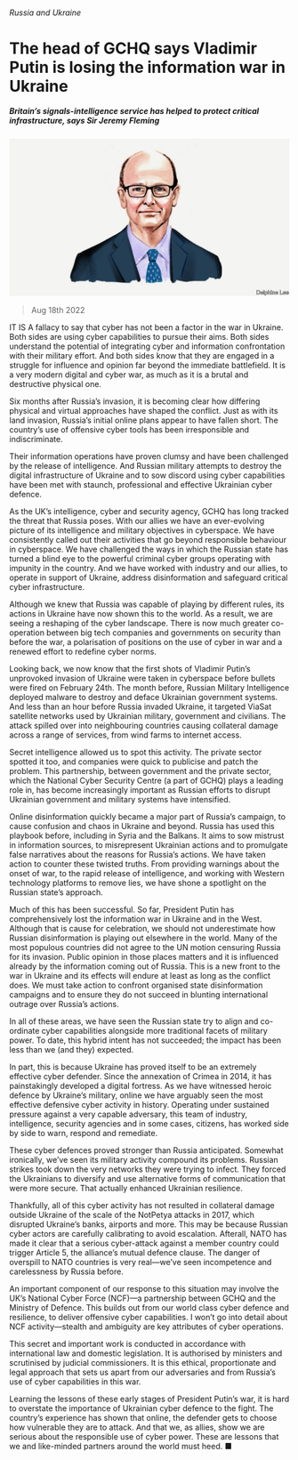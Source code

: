 ###### Russia and Ukraine

# The head of GCHQ says Vladimir Putin is losing the information war in Ukraine 

##### Britain’s signals-intelligence service has helped to protect critical infrastructure, says Sir Jeremy Fleming 

![image](images/20220813_BID005.jpg) 

> Aug 18th 2022 

IT IS A fallacy to say that cyber has not been a factor in the war in Ukraine. Both sides are using cyber capabilities to pursue their aims. Both sides understand the potential of integrating cyber and information confrontation with their military effort. And both sides know that they are engaged in a struggle for influence and opinion far beyond the immediate battlefield. It is a very modern digital and cyber war, as much as it is a brutal and destructive physical one. 

Six months after Russia’s invasion, it is becoming clear how differing physical and virtual approaches have shaped the conflict. Just as with its land invasion, Russia’s initial online plans appear to have fallen short. The country’s use of offensive cyber tools has been irresponsible and indiscriminate.

Their information operations have proven clumsy and have been challenged by the release of intelligence. And Russian military attempts to destroy the digital infrastructure of Ukraine and to sow discord using cyber capabilities have been met with staunch, professional and effective Ukrainian cyber defence. 

As the UK’s intelligence, cyber and security agency, GCHQ has long tracked the threat that Russia poses. With our allies we have an ever-evolving picture of its intelligence and military objectives in cyberspace. We have consistently called out their activities that go beyond responsible behaviour in cyberspace. We have challenged the ways in which the Russian state has turned a blind eye to the powerful criminal cyber groups operating with impunity in the country. And we have worked with industry and our allies, to operate in support of Ukraine, address disinformation and safeguard critical cyber infrastructure. 

Although we knew that Russia was capable of playing by different rules, its actions in Ukraine have now shown this to the world. As a result, we are seeing a reshaping of the cyber landscape. There is now much greater co-operation between big tech companies and governments on security than before the war, a polarisation of positions on the use of cyber in war and a renewed effort to redefine cyber norms.

Looking back, we now know that the first shots of Vladimir Putin’s unprovoked invasion of Ukraine were taken in cyberspace before bullets were fired on February 24th. The month before, Russian Military Intelligence deployed  malware to destroy and deface Ukrainian government systems. And less than an hour before Russia invaded Ukraine, it targeted ViaSat satellite networks used by Ukrainian military, government and civilians. The attack spilled over into neighbouring countries causing collateral damage across a range of services, from wind farms to internet access. 

Secret intelligence allowed us to spot this activity. The private sector spotted it too, and companies were quick to publicise and patch the problem. This partnership, between government and the private sector, which the National Cyber Security Centre (a part of GCHQ) plays a leading role in, has become increasingly important as Russian efforts to disrupt Ukrainian government and military systems have intensified. 

Online disinformation quickly became a major part of Russia’s campaign, to cause confusion and chaos in Ukraine and beyond. Russia has used this playbook before, including in Syria and the Balkans. It aims to sow mistrust in information sources, to misrepresent Ukrainian actions and to promulgate false narratives about the reasons for Russia’s actions. We have taken action to counter these twisted truths. From providing warnings about the onset of war, to the rapid release of intelligence, and working with Western technology platforms to remove lies, we have shone a spotlight on the Russian state’s approach. 

Much of this has been successful. So far, President Putin has comprehensively lost the information war in Ukraine and in the West. Although that is cause for celebration, we should not underestimate how Russian disinformation is playing out elsewhere in the world. Many of the most populous countries did not agree to the UN motion censuring Russia for its invasion. Public opinion in those places matters and it is influenced already by the information coming out of Russia. This is a new front to the war in Ukraine and its effects will endure at least as long as the conflict does. We must take action to confront organised state disinformation campaigns and to ensure they do not succeed in blunting international outrage over Russia’s actions.

In all of these areas, we have seen the Russian state try to align and co-ordinate cyber capabilities alongside more traditional facets of military power. To date, this hybrid intent has not succeeded; the impact has been less than we (and they) expected. 

In part, this is because Ukraine has proved itself to be an extremely effective cyber defender. Since the annexation of Crimea in 2014, it has painstakingly developed a digital fortress. As we have witnessed heroic defence by Ukraine’s military, online we have arguably seen the most effective defensive cyber activity in history. Operating under sustained pressure against a very capable adversary, this team of industry, intelligence, security agencies and in some cases, citizens, has worked side by side to warn, respond and remediate. 

These cyber defences proved stronger than Russia anticipated. Somewhat ironically, we’ve seen its military activity compound its problems. Russian strikes took down the very networks they were trying to infect. They forced the Ukrainians to diversify and use alternative forms of communication that were more secure. That actually enhanced Ukrainian resilience. 

Thankfully, all of this cyber activity has not resulted in collateral damage outside Ukraine of the scale of the NotPetya attacks in 2017, which disrupted Ukraine’s banks, airports and more. This may be because Russian cyber actors are carefully calibrating to avoid escalation. Afterall, NATO has made it clear that a serious cyber-attack against a member country could trigger Article 5, the alliance’s mutual defence clause. The danger of overspill to NATO countries is very real—we’ve seen incompetence and carelessness by Russia before. 

An important component of our response to this situation may involve the UK’s National Cyber Force (NCF)—a partnership between GCHQ and the Ministry of Defence. This builds out from our world class cyber defence and resilience, to deliver offensive cyber capabilities. I won’t go into detail about NCF activity—stealth and ambiguity are key attributes of cyber operations. 

This secret and important work is conducted in accordance with international law and domestic legislation. It is authorised by ministers and scrutinised by judicial commissioners. It is this ethical, proportionate and legal approach that sets us apart from our adversaries and from Russia’s use of cyber capabilities in this war. 

Learning the lessons of these early stages of President Putin’s war, it is hard to overstate the importance of Ukrainian cyber defence to the fight. The country’s experience has shown that online, the defender gets to choose how vulnerable they are to attack. And that we, as allies, show we are serious about the responsible use of cyber power. These are lessons that we and like-minded partners around the world must heed. ■


